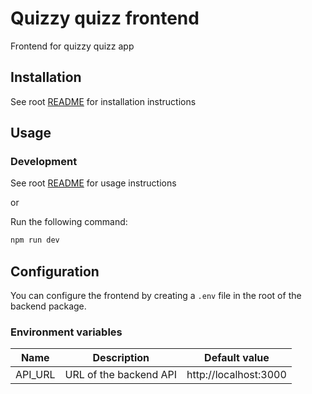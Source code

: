 # Quizzy quizz frontend

Frontend for quizzy quizz app

## Installation

See root [README](../../README.md#installation) for installation instructions

## Usage

### Development

See root [README](../../README.md#usage) for usage instructions

or

Run the following command:

```bash
npm run dev
```

## Configuration

You can configure the frontend by creating a `.env` file in the root of the backend package.

### Environment variables

| Name    | Description            | Default value         |
| ------- | ---------------------- | --------------------- |
| API_URL | URL of the backend API | http://localhost:3000 |
